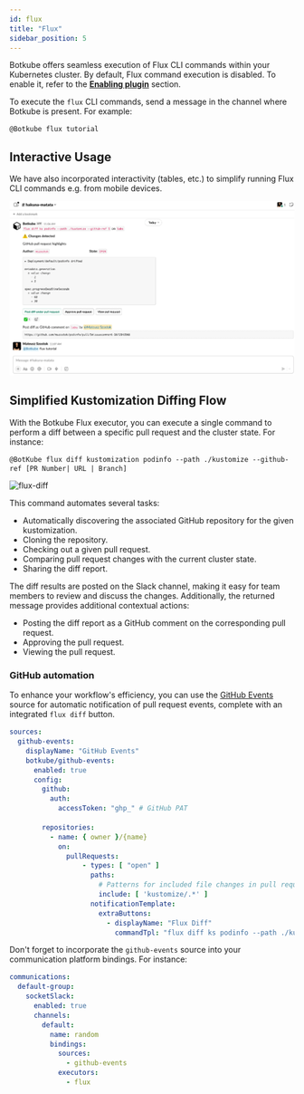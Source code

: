 ```yaml
---
id: flux
title: "Flux"
sidebar_position: 5
---
```


Botkube offers seamless execution of Flux CLI commands within your Kubernetes cluster. By default, Flux command execution is disabled. To enable it, refer to the [
**Enabling plugin**](../../configuration/executor/flux.md#enabling-plugin) section.

To execute the `flux` CLI commands, send a message in the channel where Botkube is present. For example:

```
@Botkube flux tutorial
```

## Interactive Usage

We have also incorporated interactivity (tables, etc.) to simplify running Flux CLI commands e.g. from mobile devices.

![flux-interactivity](./assets/flux-interactivity.gif)

## Simplified Kustomization Diffing Flow

With the Botkube Flux executor, you can execute a single command to perform a diff between a specific pull request and the cluster state. For instance:

```
@BotKube flux diff kustomization podinfo --path ./kustomize --github-ref [PR Number| URL | Branch]
```

![flux-diff](./assets/flux-diff.gif)

This command automates several tasks:

- Automatically discovering the associated GitHub repository for the given kustomization.
- Cloning the repository.
- Checking out a given pull request.
- Comparing pull request changes with the current cluster state.
- Sharing the diff report.

The diff results are posted on the Slack channel, making it easy for team members to review and discuss the changes. Additionally, the returned message provides additional contextual actions:

- Posting the diff report as a GitHub comment on the corresponding pull request.
- Approving the pull request.
- Viewing the pull request.

### GitHub automation

To enhance your workflow's efficiency, you can use the [GitHub Events](../../configuration/source/github-events.md) source for automatic notification of pull request events, complete with an integrated `flux diff` button.

```yaml
sources:
  github-events:
    displayName: "GitHub Events"
    botkube/github-events:
      enabled: true
      config:
        github:
          auth:
            accessToken: "ghp_" # GitHub PAT

        repositories:
          - name: { owner }/{name}
            on:
              pullRequests:
                  - types: [ "open" ]
                    paths:
                      # Patterns for included file changes in pull requests.
                      include: [ 'kustomize/.*' ]
                    notificationTemplate:
                      extraButtons:
                        - displayName: "Flux Diff"
                          commandTpl: "flux diff ks podinfo --path ./kustomize --github-ref {{ .HTMLURL }} "
```

Don't forget to incorporate the `github-events` source into your communication platform bindings. For instance:

```yaml
communications:
  default-group:
    socketSlack:
      enabled: true
      channels:
        default:
          name: random
          bindings:
            sources:
              - github-events
            executors:
              - flux
```
